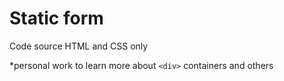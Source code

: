 
# Static form

Code source HTML and CSS only

*personal work to learn more about `<div>` containers and others

